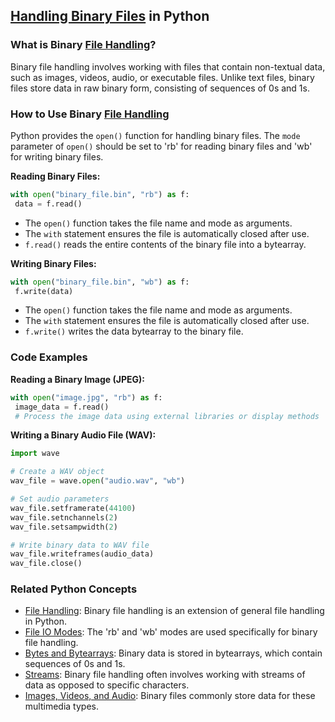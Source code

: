 ## [Handling Binary Files](./../Handling-Binary-Files/) in Python

### What is Binary [File Handling](./../File-Handling/)?
Binary file handling involves working with files that contain non-textual data, such as images, videos, audio, or executable files. Unlike text files, binary files store data in raw binary form, consisting of sequences of 0s and 1s.

### How to Use Binary [File Handling](./../File-Handling/)
Python provides the `open()` function for handling binary files. The `mode` parameter of `open()` should be set to 'rb' for reading binary files and 'wb' for writing binary files.

**Reading Binary Files:**

```python
with open("binary_file.bin", "rb") as f:
 data = f.read()
```

* The `open()` function takes the file name and mode as arguments.
* The `with` statement ensures the file is automatically closed after use.
* `f.read()` reads the entire contents of the binary file into a bytearray.

**Writing Binary Files:**

```python
with open("binary_file.bin", "wb") as f:
 f.write(data)
```

* The `open()` function takes the file name and mode as arguments.
* The `with` statement ensures the file is automatically closed after use.
* `f.write()` writes the data bytearray to the binary file.

### Code Examples
**Reading a Binary Image (JPEG):**

```python
with open("image.jpg", "rb") as f:
 image_data = f.read()
 # Process the image data using external libraries or display methods
```

**Writing a Binary Audio File (WAV):**

```python
import wave

# Create a WAV object
wav_file = wave.open("audio.wav", "wb")

# Set audio parameters
wav_file.setframerate(44100)
wav_file.setnchannels(2)
wav_file.setsampwidth(2)

# Write binary data to WAV file
wav_file.writeframes(audio_data)
wav_file.close()
```

### Related Python Concepts
- [File Handling](./../File-Handling/): Binary file handling is an extension of general file handling in Python.
- [File IO Modes](./../File-IO-Modes/): The 'rb' and 'wb' modes are used specifically for binary file handling.
- [Bytes and Bytearrays](./../Bytes-and-Bytearrays/): Binary data is stored in bytearrays, which contain sequences of 0s and 1s.
- [Streams](./../Streams/): Binary file handling often involves working with streams of data as opposed to specific characters.
- [Images, Videos, and Audio](./../Images,-Videos,-and-Audio/): Binary files commonly store data for these multimedia types.